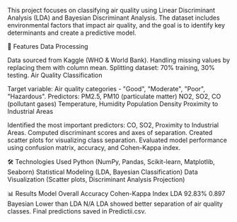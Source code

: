 This project focuses on classifying air quality using Linear Discriminant Analysis (LDA) and Bayesian Discriminant Analysis. The dataset includes environmental factors that impact air quality, and the goal is to identify key determinants and create a predictive model.

📌 Features
Data Processing

Data sourced from Kaggle (WHO & World Bank).
Handling missing values by replacing them with column mean.
Splitting dataset: 70% training, 30% testing.
Air Quality Classification

Target variable: Air quality categories - "Good", "Moderate", "Poor", "Hazardous".
Predictors:
PM2.5, PM10 (particulate matter)
NO2, SO2, CO (pollutant gases)
Temperature, Humidity
Population Density
Proximity to Industrial Areas

Identified the most important predictors: CO, SO2, Proximity to Industrial Areas.
Computed discriminant scores and axes of separation.
Created scatter plots for visualizing class separation.
Evaluated model performance using confusion matrix, accuracy, and Cohen-Kappa index.

🛠️ Technologies Used
Python (NumPy, Pandas, Scikit-learn, Matplotlib, Seaborn)
Statistical Modeling (LDA, Bayesian Classification)
Data Visualization (Scatter plots, Discriminant Analysis Projection)

📊 Results
Model	Overall Accuracy	Cohen-Kappa Index
LDA	92.83%	0.897
Bayesian	Lower than LDA	N/A
LDA showed better separation of air quality classes.
Final predictions saved in Predictii.csv.

